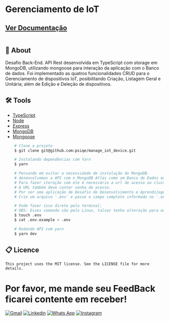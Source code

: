 <h1>Gerenciamento de IoT</h1>
<div>
<h2>
    <a href="">  
        Ver Documentação
    </a>
</h2>
    <img href="" src="">
</div>


## 📕 About
Desafio Back-End. API Rest desenvolvida em TypeScript com storage em MongoDB, utilizando mongoose para interação da aplicação com o Banco de dados. Foi implementado as quatros funcionalidades CRUD para o Gerenciamento de dispositivos IoT, posibilitando Criação, Listagem Geral e Unitária; além de Edição e Deleção de dispositivos.


## 🛠️ Tools
- [TypeScript](https://www.typescriptlang.org/)
- [Node](https://nodejs.org/en/)
- [Express](https://expressjs.com/pt-br/)
- [MongoDB](https://www.mongodb.com/)
- [Mongoose](https://mongoosejs.com/)


```bash
    # Clone o projeto
    $ git clone git@github.com:psiqe/manage_iot_device.git
```
```bash
    # Instalando dependências com Yarn
    $ yarn
```
```bash
    # Pensando em evitar a necessidade de instalação do MongoDB.
    # desenvolvemos a API com o MongoDB Atlas como um Banco de Dados em Nuvem.
    # Para fazer iteração com ele é necessário a url de acesso ao cluster. 
    # A URL também deve conter senha de acesso. 
    # Por ser uma aplicação de Desafio de Desenvolvimento e Aprendizagem, deixamos a senha informada em '.env.example'.
    # Crie um arquivo '.env' e passe o campo completo informado no '.env.example'

    # Pode fazer isso direto pelo terminal:
    # OBS: Esses comando são pelo Linux, talvez tenha alteração para outras ISOs
    $ touch .env
    $ cat .env.example > .env
```
```bash
    # Rodando API com yarn
    $ yarn dev
```

## 📋 Licence
    This project uses the MIT license. See the LICENSE file for more details.

 <h1>Por favor, me mande seu FeedBack ficarei contente em receber! </h1> 

[![Gmail](https://img.shields.io/badge/Gmail-D82007?style=for-the-badge&logo=Gmail&logoColor=white)](https://mail.google.com/mail/?view=cm&to=mmiguel.skn@gmail.com)
[![Linkedin](	https://img.shields.io/badge/LinkedIn-0077B5?style=for-the-badge&logo=linkedin&logoColor=white)](https://www.linkedin.com/in/murillomigu/)
[![Whats App](	https://img.shields.io/badge/WhatsApp-1C942E?style=for-the-badge&logo=WhatsApp&logoColor=white)](hhttps://api.whatsapp.com/send?phone=1692473065)
[![Instagram](https://img.shields.io/badge/Instagram-E4405F?style=for-the-badge&logo=instagram&logoColor=white)](https://www.instagram.com/_psiqe/?next=%2F)

